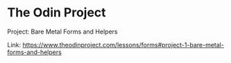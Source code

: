 # The Odin Project

Project: Bare Metal Forms and Helpers

Link: https://www.theodinproject.com/lessons/forms#project-1-bare-metal-forms-and-helpers
